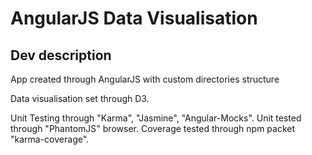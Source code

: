 # AngularJS Data Visualisation

## Dev description

App created through AngularJS with custom directories structure

Data visualisation set through D3.

Unit Testing through "Karma", "Jasmine", "Angular-Mocks".
 Unit tested through "PhantomJS" browser. Coverage tested through npm packet "karma-coverage".